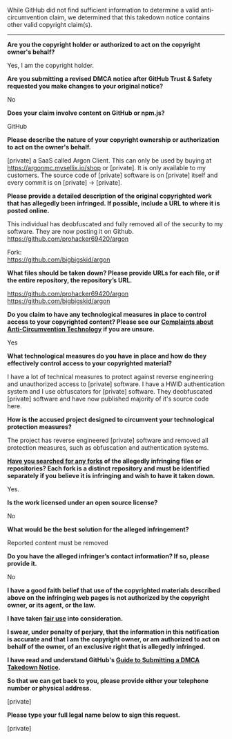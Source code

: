 While GitHub did not find sufficient information to determine a valid anti-circumvention claim, we determined that this takedown notice contains other valid copyright claim(s).

---

**Are you the copyright holder or authorized to act on the copyright owner's behalf?**

Yes, I am the copyright holder.

**Are you submitting a revised DMCA notice after GitHub Trust & Safety requested you make changes to your original notice?**

No

**Does your claim involve content on GitHub or npm.js?**

GitHub

**Please describe the nature of your copyright ownership or authorization to act on the owner's behalf.**

[private] a SaaS called Argon Client. This can only be used by buying at https://argonmc.mysellix.io/shop or [private]. It is only available to my customers. The source code of [private] software is on [private] itself and every commit is on [private] -> [private].

**Please provide a detailed description of the original copyrighted work that has allegedly been infringed. If possible, include a URL to where it is posted online.**

This individual has deobfuscated and fully removed all of the security to my software. They are now posting it on Github.  
https://github.com/prohacker69420/argon

Fork:  
https://github.com/bigbigskid/argon

**What files should be taken down? Please provide URLs for each file, or if the entire repository, the repository’s URL.**

https://github.com/prohacker69420/argon  
https://github.com/bigbigskid/argon

**Do you claim to have any technological measures in place to control access to your copyrighted content? Please see our <a href="https://docs.github.com/articles/guide-to-submitting-a-dmca-takedown-notice#complaints-about-anti-circumvention-technology">Complaints about Anti-Circumvention Technology</a> if you are unsure.**

Yes

**What technological measures do you have in place and how do they effectively control access to your copyrighted material?**

I have a lot of technical measures to protect against reverse engineering and unauthorized access to [private] software. I have a HWID authentication system and I use obfuscators for [private] software. They deobfuscated [private] software and have now published majority of it's source code here.

**How is the accused project designed to circumvent your technological protection measures?**

The project has reverse engineered [private] software and removed all protection measures, such as obfuscation and authentication systems.

**<a href="https://docs.github.com/articles/dmca-takedown-policy#b-what-about-forks-or-whats-a-fork">Have you searched for any forks</a> of the allegedly infringing files or repositories? Each fork is a distinct repository and must be identified separately if you believe it is infringing and wish to have it taken down.**

Yes.

**Is the work licensed under an open source license?**

No

**What would be the best solution for the alleged infringement?**

Reported content must be removed

**Do you have the alleged infringer’s contact information? If so, please provide it.**

No

**I have a good faith belief that use of the copyrighted materials described above on the infringing web pages is not authorized by the copyright owner, or its agent, or the law.**

**I have taken <a href="https://www.lumendatabase.org/topics/22">fair use</a> into consideration.**

**I swear, under penalty of perjury, that the information in this notification is accurate and that I am the copyright owner, or am authorized to act on behalf of the owner, of an exclusive right that is allegedly infringed.**

**I have read and understand GitHub's <a href="https://docs.github.com/articles/guide-to-submitting-a-dmca-takedown-notice/">Guide to Submitting a DMCA Takedown Notice</a>.**

**So that we can get back to you, please provide either your telephone number or physical address.**

[private]

**Please type your full legal name below to sign this request.**

[private]
